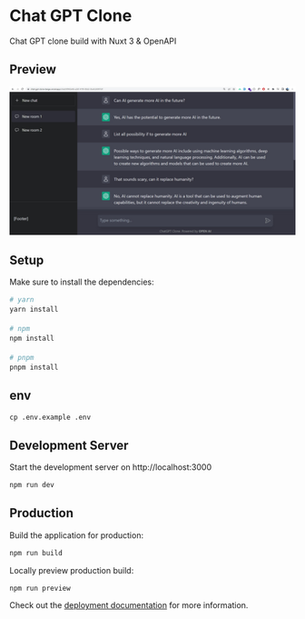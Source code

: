 # Chat GPT Clone

Chat GPT clone build with Nuxt 3 & OpenAPI

## Preview
![alt text](https://github.com/WailanTirajoh/chat-gpt-clone/blob/main/cgptclone.jpg?raw=true)

## Setup

Make sure to install the dependencies:

```bash
# yarn
yarn install

# npm
npm install

# pnpm
pnpm install
```

## env
```
cp .env.example .env
```

## Development Server

Start the development server on http://localhost:3000

```bash
npm run dev
```

## Production

Build the application for production:

```bash
npm run build
```

Locally preview production build:

```bash
npm run preview
```

Check out the [deployment documentation](https://nuxt.com/docs/getting-started/deployment) for more information.
